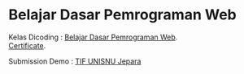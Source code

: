 # Belajar Dasar Pemrograman Web
Kelas Dicoding : [Belajar Dasar Pemrograman Web](https://www.dicoding.com/academies/123).  
[Certificate](https://www.dicoding.com/certificates/NVP71573VPR0).  

Submission Demo : [TIF UNISNU Jepara](https://tifunisnu.netlify.app/)
